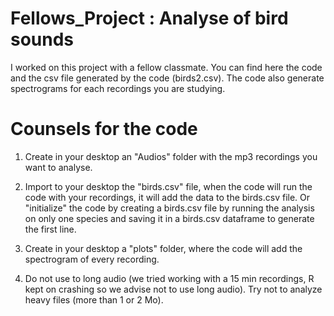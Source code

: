 # Fellows_Project : Analyse of bird sounds

I worked on this project with a fellow classmate.
You can find here the code and the csv file generated by the code (birds2.csv).
The code also generate spectrograms for each recordings you are studying.

# Counsels for the code

1) Create in your desktop an "Audios" folder with the mp3 recordings you want to analyse.

2) Import to your desktop the "birds.csv" file, when the code will run the code with your recordings, it will add the data to the birds.csv file. Or "initialize" the code by creating a birds.csv file by running the analysis on only one species and saving it in a birds.csv dataframe to generate the first line. 

3) Create in your desktop a "plots" folder, where the code will add the spectrogram of every recording.

4) Do not use to long audio (we tried working with a 15 min recordings, R kept on crashing so we advise not to use long audio). Try not to analyze heavy files (more than 1 or 2 Mo).
